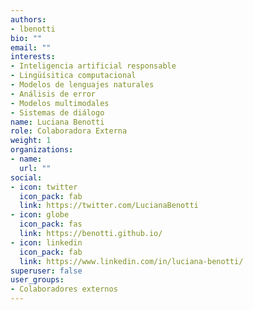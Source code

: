```yaml
---
authors:
- lbenotti
bio: ""
email: ""
interests:
- Inteligencia artificial responsable
- Lingüísitica computacional
- Modelos de lenguajes naturales
- Análisis de error
- Modelos multimodales
- Sistemas de diálogo
name: Luciana Benotti
role: Colaboradora Externa
weight: 1
organizations:
- name: 
  url: ""
social:
- icon: twitter
  icon_pack: fab
  link: https://twitter.com/LucianaBenotti
- icon: globe
  icon_pack: fas
  link: https://benotti.github.io/
- icon: linkedin
  icon_pack: fab
  link: https://www.linkedin.com/in/luciana-benotti/
superuser: false
user_groups:
- Colaboradores externos
---
```

